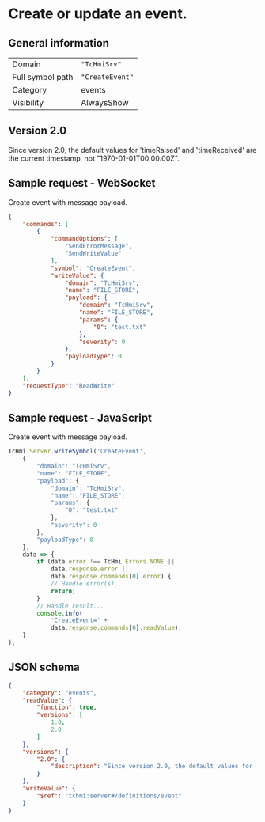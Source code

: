 # Create or update an event.

## General information

|  |  |
| - | - |
| Domain | `"TcHmiSrv"` |
| Full symbol path | `"CreateEvent"` |
| Category | events |
| Visibility | AlwaysShow |

## Version 2.0

Since version 2.0, the default values for 'timeRaised' and 'timeReceived' are the current timestamp, not "1970-01-01T00:00:00Z".
## Sample request - WebSocket

Create event with message payload.
```json
{
    "commands": [
        {
            "commandOptions": [
                "SendErrorMessage",
                "SendWriteValue"
            ],
            "symbol": "CreateEvent",
            "writeValue": {
                "domain": "TcHmiSrv",
                "name": "FILE_STORE",
                "payload": {
                    "domain": "TcHmiSrv",
                    "name": "FILE_STORE",
                    "params": {
                        "0": "test.txt"
                    },
                    "severity": 0
                },
                "payloadType": 0
            }
        }
    ],
    "requestType": "ReadWrite"
}
```

## Sample request - JavaScript

Create event with message payload.
```javascript
TcHmi.Server.writeSymbol('CreateEvent',
    {
        "domain": "TcHmiSrv",
        "name": "FILE_STORE",
        "payload": {
            "domain": "TcHmiSrv",
            "name": "FILE_STORE",
            "params": {
                "0": "test.txt"
            },
            "severity": 0
        },
        "payloadType": 0
    },
    data => {
        if (data.error !== TcHmi.Errors.NONE ||
            data.response.error ||
            data.response.commands[0].error) {
            // Handle error(s)...
            return;
        }
        // Handle result...
        console.info(
            'CreateEvent=' +
            data.response.commands[0].readValue);
    }
);
```

## JSON schema

```json
{
    "category": "events",
    "readValue": {
        "function": true,
        "versions": [
            1.0,
            2.0
        ]
    },
    "versions": {
        "2.0": {
            "description": "Since version 2.0, the default values for 'timeRaised' and 'timeReceived' are the current timestamp, not \"1970-01-01T00:00:00Z\"."
        }
    },
    "writeValue": {
        "$ref": "tchmi:server#/definitions/event"
    }
}
```
